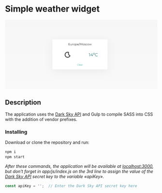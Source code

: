 # Simple weather widget

![Screenshot](https://github.com/quertc/weather-widget/blob/master/preview.PNG)

## Description

The application uses the [Dark Sky API](https://darksky.net/dev) and Gulp to compile SASS into CSS with the addition of vendor prefixes.

### Installing

Download or clone the repository and run:

```bash
npm i
npm start
```

_After these commands, the application will be available at [localhost:3000](http://localhost:3000/), but don't forget in app/js/index.js on the 3rd line to assign the value of the [Dark Sky API](https://darksky.net/dev) secret key to the variable «apiKey»._

```JavaScript
const apiKey = '';  // Enter the Dark Sky API secret key here
```
